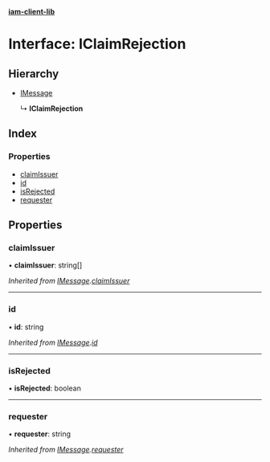 **[iam-client-lib](../README.md)**

# Interface: IClaimRejection

## Hierarchy

* [IMessage](imessage.md)

  ↳ **IClaimRejection**

## Index

### Properties

* [claimIssuer](iclaimrejection.md#claimissuer)
* [id](iclaimrejection.md#id)
* [isRejected](iclaimrejection.md#isrejected)
* [requester](iclaimrejection.md#requester)

## Properties

### claimIssuer

•  **claimIssuer**: string[]

*Inherited from [IMessage](imessage.md).[claimIssuer](imessage.md#claimissuer)*

___

### id

•  **id**: string

*Inherited from [IMessage](imessage.md).[id](imessage.md#id)*

___

### isRejected

•  **isRejected**: boolean

___

### requester

•  **requester**: string

*Inherited from [IMessage](imessage.md).[requester](imessage.md#requester)*

